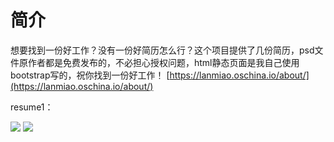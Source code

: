 # 简介
想要找到一份好工作？没有一份好简历怎么行？这个项目提供了几份简历，psd文件原作者都是免费发布的，不必担心授权问题，html静态页面是我自己使用bootstrap写的，祝你找到一份好工作！
[https://lanmiao.oschina.io/about/](https://lanmiao.oschina.io/about/)

resume1：

![](resume1/image/psd.jpg)
![](resume1/image/html.jpg)
